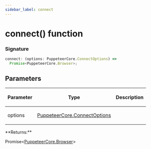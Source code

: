 ```yaml
---
sidebar_label: connect
---
```


# connect() function

### Signature

```typescript
connect: (options: PuppeteerCore.ConnectOptions) =>
  Promise<PuppeteerCore.Browser>;
```

## Parameters

<table><thead><tr><th>

Parameter

</th><th>

Type

</th><th>

Description

</th></tr></thead>
<tbody><tr><td>

options

</td><td>

[PuppeteerCore.ConnectOptions](./puppeteer.connectoptions.md)

</td><td>

</td></tr>
</tbody></table>
**Returns:**

Promise&lt;[PuppeteerCore.Browser](./puppeteer.browser.md)&gt;
